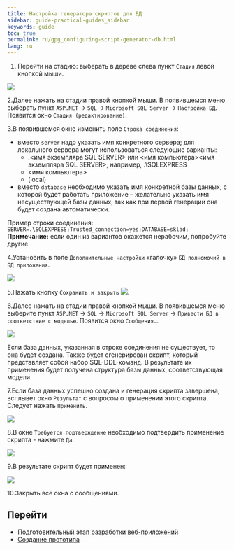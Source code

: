 ```yaml
---
title: Настройка генератора скриптов для БД
sidebar: guide-practical-guides_sidebar
keywords: guide
toc: true
permalink: ru/gpg_configuring-script-generator-db.html
lang: ru
---
```


1.	Перейти на стадию: выберать в дереве слева пункт `Стадия` левой кнопкой мыши.

![](/images/pages/guides/flexberry-aspnet/stage.png) 
 
2.Далее нажать на стадии правой кнопкой мыши. В появившемся меню выберать пункт `ASP.NET` -> `SQL` -> `Microsoft SQL Server` -> `Настройка БД`. Появится окно `Стадия (редактирование)`.

3.В появившемся окне изменить поле `Строка соединения`:

 * вместо `server` надо указать имя конкретного сервера; для локального сервера могут использоваться следующие варианты:
    * .\<имя экземпляра SQL SERVER> или <имя компьютера>\<имя экземпляра SQL SERVER>, например, .\SQLEXPRESS
    * <имя компьютера>
    * (local)
* вместо `database` необходимо указать имя конкретной базы данных, с которой будет работать приложение – желательно указать имя несуществующей базы данных, так как при первой генерации она будет создана автоматически. 

Пример строки соединения: `SERVER=.\SQLEXPRESS;Trusted_connection=yes;DATABASE=sklad;`  
__Примечание:__ если один из вариантов окажется нерабочим, попробуйте другие.

4.Установить в поле `Дополнительные настройки` «галочку» `БД полномочий в БД приложения`.

![](/images/pages/guides/flexberry-aspnet/stage-edit.jpg) 

5.Нажать кнопку `Сохранить и закрыть` ![](/images/pages/guides/flexberry-aspnet/save-and-close.png).

6.Далее нажать на стадии правой кнопкой мыши. В появившемся меню выберите пункт `ASP.NET` -> `SQL` -> `Microsoft SQL Server` -> `Привести БД в соответствие с моделью`. Появится окно `Сообщения…`. 
 
![](/images/pages/guides/flexberry-aspnet/messages.png) 

Если база данных, указанная в строке соединения не существует, то она будет создана. Также будет сгенерирован скрипт, который представляет собой набор SQL-DDL-команд. В результате их применения будет получена структура базы данных, соответствующая модели.

7.Если база данных успешно создана и генерация скрипта завершена, всплывет окно `Результат` с вопросом о применении этого скрипта. Следует нажать `Применить`.

![](/images/pages/guides/flexberry-aspnet/script.jpg) 
  
8.В окне `Требуется подтверждение` необходимо подтвердить применение скрипта - нажмите `Да`.

![](/images/pages/guides/flexberry-aspnet/script-application.png) 
 
9.В результате скрипт будет применен:

![](/images/pages/guides/flexberry-aspnet/script-applied.png)  

10.Закрыть все окна с сообщениями.

## Перейти

*  <i class="fa fa-arrow-left" aria-hidden="true"></i> [Подготовительный этап разработки веб-приложений](gpg_preparatory-stage.html)
* [Создание прототипа](gpg_prototype-creating.html) <i class="fa fa-arrow-right" aria-hidden="true"></i>
